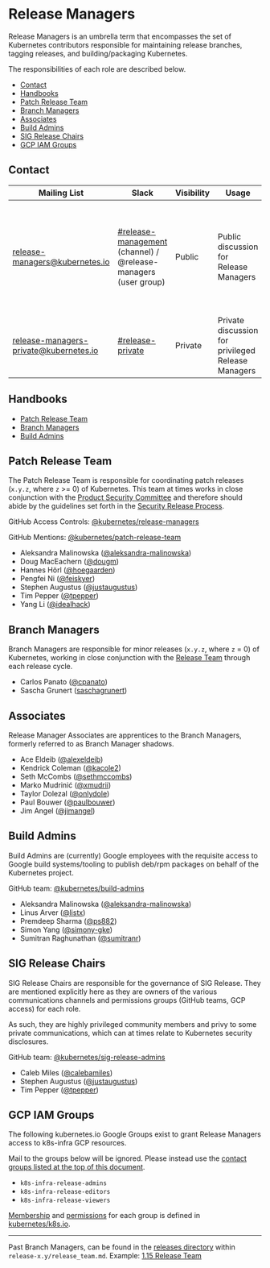 # Release Managers <!-- omit in toc -->

Release Managers is an umbrella term that encompasses the set of Kubernetes contributors responsible for maintaining release branches, tagging releases, and building/packaging Kubernetes.

The responsibilities of each role are described below.

- [Contact](#contact)
- [Handbooks](#handbooks)
- [Patch Release Team](#patch-release-team)
- [Branch Managers](#branch-managers)
- [Associates](#associates)
- [Build Admins](#build-admins)
- [SIG Release Chairs](#sig-release-chairs)
- [GCP IAM Groups](#gcp-iam-groups)

## Contact

| Mailing List | Slack | Visibility | Usage | Membership |
|---|---|---|---|---|
| [release-managers@kubernetes.io](mailto:release-managers@kubernetes.io) | [#release-management](https://kubernetes.slack.com/messages/CJH2GBF7Y) (channel) / @release-managers (user group) | Public | Public discussion for Release Managers | All Release Managers (Patch Release Team, Branch Managers, Associates, Build Admins, SIG Chairs) |
| [release-managers-private@kubernetes.io](mailto:release-managers-private@kubernetes.io)| [#release-private](https://kubernetes.slack.com/messages/GKEA5EL67) | Private | Private discussion for privileged Release Managers | Patch Release Team, Build Admins, SIG Chairs |

## Handbooks

- [Patch Release Team](/release-engineering/role-handbooks/patch-release-team.md)
- [Branch Managers](/release-engineering/role-handbooks/branch-manager.md)
- [Build Admins](/release-engineering/packaging.md)

## Patch Release Team

The Patch Release Team is responsible for coordinating patch releases (`x.y.z`, where `z` >= 0) of Kubernetes. This team at times works in close conjunction with the [Product Security Committee](https://git.k8s.io/community/committee-product-security/README.md) and therefore should abide by the guidelines set forth in the [Security Release Process](https://git.k8s.io/security/security-release-process.md). 

GitHub Access Controls: [@kubernetes/release-managers](https://github.com/orgs/kubernetes/teams/release-managers)

GitHub Mentions: [@kubernetes/patch-release-team](https://github.com/orgs/kubernetes/teams/patch-release-team)

- Aleksandra Malinowska ([@aleksandra-malinowska](https://github.com/aleksandra-malinowska))
- Doug MacEachern ([@dougm](https://github.com/dougm))
- Hannes Hörl ([@hoegaarden](https://github.com/hoegaarden))
- Pengfei Ni ([@feiskyer](https://github.com/feiskyer))
- Stephen Augustus ([@justaugustus](https://github.com/justaugustus))
- Tim Pepper ([@tpepper](https://github.com/tpepper))
- Yang Li ([@idealhack](https://github.com/idealhack))

## Branch Managers

Branch Managers are responsible for minor releases (`x.y.z`, where `z` = 0) of Kubernetes, working in close conjunction with the [Release Team](/release-team/README.md) through each release cycle.

- Carlos Panato ([@cpanato](https://github.com/cpanato))
- Sascha Grunert ([saschagrunert](https://github.com/saschagrunert))

## Associates

Release Manager Associates are apprentices to the Branch Managers, formerly referred to as Branch Manager shadows.

- Ace Eldeib ([@alexeldeib](https://github.com/alexeldeib))
- Kendrick Coleman ([@kacole2](https://github.com/kacole2))
- Seth McCombs ([@sethmccombs](https://github.com/sethmccombs))
- Marko Mudrinić ([@xmudrii](https://github.com/xmudrii))
- Taylor Dolezal ([@onlydole](https://github.com/onlydole))
- Paul Bouwer ([@paulbouwer](https://github.com/paulbouwer))
- Jim Angel ([@jimangel](https://github.com/jimangel))

## Build Admins

Build Admins are (currently) Google employees with the requisite access to Google build systems/tooling to publish deb/rpm packages on behalf of the Kubernetes project.

GitHub team: [@kubernetes/build-admins](https://github.com/orgs/kubernetes/teams/build-admins)

- Aleksandra Malinowska ([@aleksandra-malinowska](https://github.com/aleksandra-malinowska))
- Linus Arver ([@listx](https://github.com/listx))
- Premdeep Sharma ([@ps882](https://github.com/ps882))
- Simon Yang ([@simony-gke](https://github.com/simony-gke))
- Sumitran Raghunathan ([@sumitranr](https://github.com/sumitranr))

## SIG Release Chairs

SIG Release Chairs are responsible for the governance of SIG Release. They are mentioned explicitly here as they are owners of the various communications channels and permissions groups (GitHub teams, GCP access) for each role.

As such, they are highly privileged community members and privy to some private communications, which can at times relate to Kubernetes security disclosures.

GitHub team: [@kubernetes/sig-release-admins](https://github.com/orgs/kubernetes/teams/sig-release-admins)

- Caleb Miles ([@calebamiles](https://github.com/calebamiles))
- Stephen Augustus ([@justaugustus](https://github.com/justaugustus))
- Tim Pepper ([@tpepper](https://github.com/tpepper))

## GCP IAM Groups

The following kubernetes.io Google Groups exist to grant Release Managers access to k8s-infra GCP resources.

Mail to the groups below will be ignored. Please instead use the [contact groups listed at the top of this document](#contact).

- `k8s-infra-release-admins`
- `k8s-infra-release-editors`
- `k8s-infra-release-viewers`

[Membership](https://git.k8s.io/k8s.io/groups/groups.yaml) and [permissions](https://git.k8s.io/k8s.io/infra/gcp/ensure-release-projects.sh) for each group is defined in [kubernetes/k8s.io](https://git.k8s.io/k8s.io).

---

Past Branch Managers, can be found in the [releases directory](/releases) within `release-x.y/release_team.md`.
Example: [1.15 Release Team](/releases/release-1.15/release_team.md)
